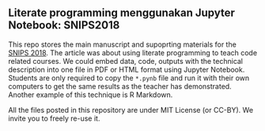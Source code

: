 Literate programming menggunakan Jupyter Notebook: SNIPS2018
---

This repo stores the main manuscript and supoprting materials for the [SNIPS 2018](https://fmipa.itb.ac.id/event/seminar-nasional-inovasi-dan-pembelajaran-sains-snips-2018/). The article was about using literate programming to teach code related courses. We could embed data, code, outputs with the technical description into one file in PDF or HTML format using Jupyter Notebook. Students are only required to copy the `*.pynb` file and run it with their own computers to get the same results as the teacher has demonstrated. Another example of this technique is R Markdown.

All the files posted in this repository are under MIT License (or CC-BY). We invite you to freely re-use it.

